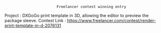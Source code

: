                             Freelancer contest winning entry
   Project : DXGoGo print template in 3D, allowing the editor to preview the package sleeve.
     Contest Link : https://www.freelancer.com/contest/render-print-template-in-d-2076131

